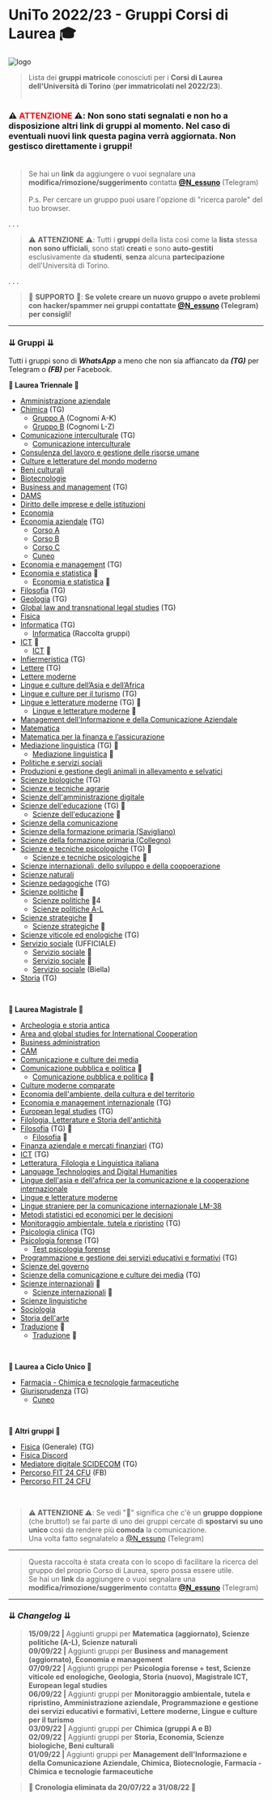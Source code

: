 # UniTo 2022/23 - Gruppi Corsi di Laurea 🎓

![logo](https://imgur.com/0j40uci.jpg)


> Lista dei **gruppi matricole** conosciuti per i **Corsi di Laurea dell'Università di Torino** (**per immatricolati nel 2022/23**).<br><br>

### ⚠️ **<span style="color:red">ATTENZIONE</span>** ⚠️:  **Non sono stati segnalati e non ho a disposizione altri link di gruppi al momento.** Nel caso di **eventuali nuovi link** questa pagina verrà **aggiornata**. **Non gestisco direttamente i gruppi!**<br><br>

> Se hai un **link** da aggiungere o vuoi segnalare una **modifica/rimozione/suggerimento** contatta **[@N_essuno](https://t.me/N_essuno)** (Telegram)<br><br>
>P.s. Per cercare un gruppo puoi usare l'opzione di "ricerca parole" del tuo browser.

. . .

>⚠️ **ATTENZIONE** ⚠️: Tutti i **gruppi** della lista così come la **lista** stessa **non sono ufficiali**, sono stati **creati** e sono **auto-gestiti** esclusivamente da **studenti**, **senza** alcuna **partecipazione** dell'Università di Torino.


. . .

> 🔺 **SUPPORTO** 🔺: **Se volete creare un nuovo gruppo o avete problemi con hacker/spammer nei gruppi contattate [@N_essuno](https://t.me/N_essuno) (Telegram) per consigli!**


***

### ⇊ Gruppi ⇊

Tutti i gruppi sono di _**WhatsApp**_ a meno che non sia affiancato da _**(TG)**_ per Telegram o _**(FB)**_ per Facebook.

**🔷 Laurea Triennale 🔷**

- [Amministrazione aziendale](https://chat.whatsapp.com/Jo6mf05s5E23PvVAtOCh5Z)
- [Chimica](https://t.me/+TABpqM3PMDY3NGY0) (TG)
    - [Gruppo A](https://chat.whatsapp.com/E23YGqtKDFOFnK4v6lYFOM) (Cognomi A-K)
    - [Gruppo B](https://chat.whatsapp.com/E8ovvIW5Mlg7qtua9rL4Bi) (Cognomi L-Z)
- [Comunicazione interculturale](https://t.me/+UiJxF1hdPTYwN2Q0) (TG)
    - [Comunicazione interculturale](https://chat.whatsapp.com/K2Af6z9gUCU63OCwuZDnfx) 
- [Consulenza del lavoro e gestione delle risorse umane](https://chat.whatsapp.com/Lj1L1ixAuuWI5GijWYizyP)
- [Culture e letterature del mondo moderno](https://chat.whatsapp.com/Ic8HEPk1P68ACTaqWKrNzE)
- [Beni culturali](https://chat.whatsapp.com/GSUd5CZlSTY3o5WTMVedjW)
- [Biotecnologie](https://chat.whatsapp.com/KqOAJyIEIGiAVC3F0GqzfN)
- [Business and management](https://t.me/businessandmanagement2223) (TG)
- [DAMS](https://chat.whatsapp.com/FdSBvCSm1gF4qPYpimCG6T)
- [Diritto delle imprese e delle istituzioni](https://chat.whatsapp.com/LOaF1GaF1orKUQDATOPhXf)
- [Economia](https://chat.whatsapp.com/KLHti2PG7Eq3PTZ7w1YapV)
- [Economia aziendale](https://t.me/economiaaziendale2223unito) (TG)
    - [Corso A](https://chat.whatsapp.com/CcDl4zShjAfI08Apy0UueX)
    - [Corso B](https://chat.whatsapp.com/FAHy3LhkJC1LgUBE3qLq5f)
    - [Corso C](https://chat.whatsapp.com/G6MjBupcS4vLGcH2KWZQYZ)
    - [Cuneo](https://chat.whatsapp.com/EBzsZVbxwdD1IP6x3xL5Hk)
- [Economia e management](https://t.me/economiaemanagementunito) (TG)
- [Economia e statistica](https://chat.whatsapp.com/ISXPlcYjH0I5SwWfZR93UT) 🔴
    - [Economia e statistica](https://chat.whatsapp.com/FvS4XJZF4SXCNWKWpiJrJB) 🔴
- [Filosofia](https://t.me/filosofia22_23) (TG)
- [Geologia](https://t.me/unito_geologia) (TG)
- [Global law and transnational legal studies](https://t.me/+mCkGgrVceThhNTE0) (TG)
- [Fisica](https://chat.whatsapp.com/KHY5dzCHLQeHEr5j1LPFCM)
- [Informatica](https://bit.ly/3RLUMqI) (TG)
    - [Informatica](https://bit.ly/3A2N5nR) (Raccolta gruppi)
- [ICT](https://chat.whatsapp.com/El1sfgezE5q8JVip2G86PO) 🔴
    - [ICT](https://chat.whatsapp.com/CqNJR7lbsmd72YnmTJnAUV) 🔴
- [Infiermeristica](https://t.me/matricoleunito1) (TG)
- [Lettere](https://t.me/+yQWFiON3hr4xYWQ0) (TG)
- [Lettere moderne](https://chat.whatsapp.com/BqoOIrRGFeJD2wQq60piFG)
- [Lingue e culture dell’Asia e dell’Africa](https://chat.whatsapp.com/I4feSiJM6Wk3dNgACFtE3C)
- [Lingue e culture per il turismo](https://t.me/+o3YFFrfAlk9hMTNk) (TG)
- [Lingue e letterature moderne](https://t.me/+aLFIa5kSVaQ5OTQ8) (TG) 🔴
    - [Lingue e letterature moderne](https://chat.whatsapp.com/LpCuXf61ItxIoolN0EUmnn) 🔴
- [Management dell'Informazione e della Comunicazione Aziendale](https://chat.whatsapp.com/Es1UaUfZ7GN1h0J7YUs5Ko)
- [Matematica](https://chat.whatsapp.com/GuEBdTPTyWtJQvR2ggM6Qb)
- [Matematica per la finanza e l’assicurazione](https://chat.whatsapp.com/FoTacr77TOVK6cw6t725OB)
- [Mediazione linguistica](https://t.me/+temM4IKwqYA3NmQ0) (TG) 🔴
    - [Mediazione linguistica](https://chat.whatsapp.com/ItKXLjF6EbkJbs2AHfIuPU) 🔴
- [Politiche e servizi sociali](https://chat.whatsapp.com/JPIhQg2Oyz7GGMIr6sSoiD)
- [Produzioni e gestione degli animali in allevamento e selvatici](https://chat.whatsapp.com/BdoWYwHCARbB2o7B50v9wU)
- [Scienze biologiche](https://t.me/+d8tQ2CQ5cDViYTM0) (TG)
- [Scienze e tecniche agrarie](https://chat.whatsapp.com/DW3TRD4zdkY0XrZA4kgK9y)
- [Scienze dell'amministrazione digitale](https://chat.whatsapp.com/K0fNXdYWwMW58dz6DRHvIF)
- [Scienze dell'educazione](https://t.me/eduscienzto) (TG) 🔴
    - [Scienze dell'educazione](https://chat.whatsapp.com/FDWEFf2zmSeBb4k8vg8Gcf) 🔴
- [Scienze della comunicazione](https://chat.whatsapp.com/LFUxIm5bM8f7eH8uCYIHXx)
- [Scienze della formazione primaria (Savigliano)](https://chat.whatsapp.com/ELr98Fm6wNG7ihaTpn8yx7)
- [Scienze della formazione primaria (Collegno)](https://chat.whatsapp.com/JEJeK2lx7qF17JCDx7zKbK)
- [Scienze e tecniche psicologiche](https://t.me/joinchat/hMNXLXaHH1Y1Mjdk) (TG) 🔴
    - [Scienze e tecniche psicologiche](https://chat.whatsapp.com/EuHerEiZriSGiFoouLFoWe) 🔴
- [Scienze internazionali, dello sviluppo e della coopoerazione](https://chat.whatsapp.com/GndeadLHvRcHVaY3Ph8NeT)
- [Scienze naturali](https://t.me/+qhgn35usIEkxZGE0)
- [Scienze pedagogiche](https://t.me/+L6HD9hGgtV02OWJk) (TG)
- [Scienze politiche](https://chat.whatsapp.com/GDcaiQaEdds5XIA8tnMiAl) 🔴
    - [Scienze politiche](https://chat.whatsapp.com/Lqt6m4Ix23i12ZH9X8F0pD) 🔴4
    - [Scienze politiche A-L](https://chat.whatsapp.com/GNg7DpYmXEd1v417B10mQx)
- [Scienze strategiche](https://chat.whatsapp.com/CmrsUK6u2G32PtDTVCy4h8) 🔴
    - [Scienze strategiche](https://chat.whatsapp.com/B9atbOOyirqFEL2oUBsTqx) 🔴
- [Scienze viticole ed enologiche](https://t.me/+4sQkRSZI9mM2YWQ0) (TG)
- [Servizio sociale](https://chat.whatsapp.com/EDO4QKEYntG3BpwLDq8uvL) (UFFICIALE)
    - [Servizio sociale](https://chat.whatsapp.com/L9xQv6mZ9X8G6OvQT6gbwJ) 🔴
    - [Servizio sociale](https://chat.whatsapp.com/KQcCDGK6Y0t5sq04i5zzKk) 🔴
    - [Servizio sociale](https://chat.whatsapp.com/HtGXFDkD6iEEqekg7PFqke) (Biella)
- [Storia](https://t.me/storiaunito) (TG)


<br>

**🔶 Laurea Magistrale 🔶**

- [Archeologia e storia antica](https://chat.whatsapp.com/GW2YUmOYT9dJPm6eegyVfM)
- [Area and global studies for International Cooperation](https://chat.whatsapp.com/FepWfBsfty30Rr6UirkBjE)
- [Business administration](https://chat.whatsapp.com/IlniZ6WJzl3E8jSAI54yLm)
- [CAM](https://chat.whatsapp.com/Lc0Kd19EeJBCiKOmiS30Be)
- [Comunicazione e culture dei media](https://chat.whatsapp.com/JWFZCIEQaX6DEVrS17Bq4i)
- [Comunicazione pubblica e politica](https://chat.whatsapp.com/IelVvP4nAUR2ToIbDYszeq) 🔴
    - [Comunicazione pubblica e politica](https://chat.whatsapp.com/KFgAamX7zmNEUATd567izY) 🔴
- [Culture moderne comparate](https://chat.whatsapp.com/GLPjUMf9im0A9I6hAi4Qfp)
- [Economia dell'ambiente, della cultura e del territorio](https://chat.whatsapp.com/EkqrHeYusw93lD2DSrh64V)
- [Economia e management internazionale](https://t.me/economiaemanagementinternazional) (TG)
- [European legal studies](https://t.me/EULegalStudies) (TG)
- [Filologia, Letterature e Storia dell'antichità](https://chat.whatsapp.com/FWaxkOrNI2aGceZ93G30D1)
- [Filosofia](https://t.me/+0KzGft82VFIzZjE8) (TG) 🔴
    - [Filosofia](https://chat.whatsapp.com/L6X7FxthsPm3MvWiMfgAMN) 🔴
- [Finanza aziendale e mercati finanziari](https://t.me/+gsVR6vcrdZI5ZWY0) (TG)
- [ICT](https://t.me/ictmagistrale) (TG)
- [Letteratura, Filologia e Linguistica italiana](https://chat.whatsapp.com/LToTH1HIhWM8I8sqoX9Xbrl)
- [Language Technologies and Digital Humanities](https://chat.whatsapp.com/LDGTNAPegvP5sgpdGSXhca)
- [Lingue dell'asia e dell'africa per la comunicazione e la cooperazione internazionale](https://chat.whatsapp.com/ERkvhPx6HkX6aCUByx50PT)
- [Lingue e letterature moderne](https://chat.whatsapp.com/CVw4h7zZzVI0BMSUlcow8r)
- [Lingue straniere per la comunicazione internazionale LM-38](https://chat.whatsapp.com/BGK82L7vpC0KGJrsUlp1Rf)
- [Metodi statistici ed economici per le decisioni](https://chat.whatsapp.com/Iky73jj1hUGCrDwZRO3juS)
- [Monitoraggio ambientale, tutela e ripristino](https://t.me/+jZqJ76JNjnE0NDA0) (TG)
- [Psicologia clinica](https://t.me/+Q7fheX99NDU3ZGJk) (TG)
- [Psicologia forense](https://t.me/+Y3AXqJlLQo5hMWJk) (TG)
    - [Test psicologia forense](https://chat.whatsapp.com/Ebl0yGH8mVW2YIKUqeAiPF)
- [Programmazione e gestione dei servizi educativi e formativi](https://t.me/+70-yTBQicLE2Yjhk) (TG)
- [Scienze del governo](https://chat.whatsapp.com/BmF4L60X7HA0qGkx5dCYbu)
- [Scienze della comunicazione e culture dei media](https://t.me/+uxmy_CBYyLsxNzI0) (TG)
- [Scienze internazionali](https://chat.whatsapp.com/LDClhkE4olzL047saXdm8w) 🔴
    - [Scienze internazionali](https://chat.whatsapp.com/LDClhkE4olzL047saXdm8w) 🔴
- [Scienze linguistiche](https://chat.whatsapp.com/DxCvFPGcAtG6qF9ilGL0ze)
- [Sociologia](https://chat.whatsapp.com/EnGhsRcYZEhKhi6543qduk)
- [Storia dell'arte](https://chat.whatsapp.com/FLmEXipvxB21uJmK6QzMcD)
- [Traduzione](https://chat.whatsapp.com/EgR85RGWcE3B29UlJDRjOG) 🔴
    - [Traduzione](https://chat.whatsapp.com/CbJaAwWksnGGpbw4ulVF1t) 🔴


<br>

**🔷 Laurea a Ciclo Unico 🔷**

- [Farmacia - Chimica e tecnologie farmaceutiche](https://chat.whatsapp.com/EyyBbqikq3cFuo8kjYe66T)
- [Giurisprudenza](https://t.me/+akxqDbk03yQ0NTBk) (TG)
    - [Cuneo](https://chat.whatsapp.com/Fh6RCrMphLv6fNWEqzsf5i)



<br>

**🔶 Altri gruppi 🔶**

- [Fisica](https://t.me/fisicaUNITO) (Generale) (TG)
- [Fisica Discord](https://discord.gg/gmxv5vS6)
- [Mediatore digitale SCIDECOM](https://t.me/digitale_scidecom_unito) (TG)
- [Percorso FIT 24 CFU](https://www.facebook.com/groups/1155286824573827/?ref=share) (FB)
- [Percorso FIT 24 CFU](https://chat.whatsapp.com/BshxQAmKbOhBnzCGTOIQJR)

<br>

>**⚠️ ATTENZIONE ⚠️**: Se vedi "🔴" significa che c'è un **gruppo doppione** (che brutto!) se fai parte di uno dei gruppi cercate di **spostarvi su uno unico** così da rendere più **comoda** la comunicazione.<br>
>Una volta fatto segnalatelo a [@N_essuno](https://t.me/N_essuno) (Telegram)

***

>Questa raccolta è stata creata con lo scopo di facilitare la ricerca del gruppo del proprio Corso di Laurea, spero possa essere utile.<br>
>Se hai un **link** da aggiungere o vuoi segnalare una **modifica/rimozione/suggerimento** contatta **[@N_essuno](https://t.me/N_essuno)** (Telegram)

***

### ⇊ *Changelog* ⇊

>**15/09/22 |** Aggiunti gruppi per **Matematica (aggiornato), Scienze politiche (A-L), Scienze naturali**<br>
>**09/09/22 |** Aggiunti gruppi per **Business and management (aggiornato), Economia e management**<br>
>**07/09/22 |** Aggiunti gruppi per **Psicologia forense + test, Scienze viticole ed enologiche, Geologia, Storia (nuovo), Magistrale ICT, European legal studies**<br>
>**06/09/22 |** Aggiunti gruppi per **Monitoraggio ambientale, tutela e ripristino, Amministrazione aziendale, Programmazione e gestione dei servizi educativi e formativi, Lettere moderne, Lingue e culture per il turismo**<br>
>**03/09/22 |** Aggiunti gruppi per **Chimica (gruppi A e B)**<br>
>**02/09/22 |** Aggiunti gruppi per **Storia, Economia, Scienze biologiche, Beni culturali**<br>
>**01/09/22 |** Aggiunti gruppi per **Management dell'Informazione e della Comunicazione Aziendale, Chimica, Biotecnologie, Farmacia - Chimica e tecnologie farmaceutiche**<br>

>**🔺 Cronologia eliminata da 20/07/22 a  31/08/22 🔺**<br>

<!---
Cronologia eliminata 

**31/08/22 |** Aggiunto gruppo per **Economia aziendale (Corso A)**<br>
>**30/08/22 |** Aggiunto gruppo per **Business and management**<br>
>**28/08/22 |** Aggiunti gruppi per **Filologia Letterature e Storia dell'antichità; Letteratura, Filologia e Linguistica italiana; Scienze linguistiche; Language Technologies and Digital Humanities, Economia aziendale (Corso B)**<br>
>**26/08/22 |** Aggiunti gruppi per **Sociologia, Politiche e servizi sociali, Economia aziendale (Cuneo), DAMS, Giurisprudenza (Cuneo), CAM, Archeologia e storia antica, Business administration, Infermieristica, Filosofia**<br>
>**24/08/22 |** Aggiunto gruppo per **Scienze della formazione primaria (Collegno)**<br>
>**22/08/22 |** Aggiunti gruppi per **Scienze pedagogiche, Lingue e letterature moderne (doppione), Filosofia (LM), Lingue e letterature moderne LM (doppione), Traduzione (doppione), Matematica per la finanza e l’assicurazione, Produzioni e gestione degli animali in allevamento e selvatici, Scienze agrarie, Scienze della comunicazione (doppione), Culture e letterature del mondo moderno (LM), Lingue e culture dell’Asia e dell’Africa, Lingue dell'asia e dell'africa per la comunicazione e la cooperazione internazionale, Culture moderne comparate, Economia e statistica per le organizzazioni (doppione), Economia dell'ambiente, della cultura e del territorio, Metodi statistici ed economici per le decisioni, Scienze della formazione primaria (Savigliano), Comunicazione e culture dei media, Comunicazione interculturale (doppione), ICT (doppione), Scienze politiche (doppione), Scienze strategiche (doppione), Scienze internazionali, dello sviluppo e della coopoerazione, Comunicazione pubblica e politica (doppione), Scienze del governo, Area and global studies for International Cooperation, Scienze internazionali (doppione), Storia dell'arte**<br>
>**21/08/22 |** Aggiunti gruppi per **Fisica, Giurisprudenza**<br>
>**20/08/22 |** Aggiunti gruppi per **Scienze strategiche, Servizio sociale, Scienze politiche**<br>
>**19/08/22 |** Aggiunti gruppi per **Matematica, Psicologia clinica, Scienze e tecniche psicologiche (doppione c:)**<br>
>**14/08/22 |** Aggiunto gruppo per **Economia Aziendale Corso C**<br>
>**13/08/22 |** Aggiunti gruppi per **Consulenza del lavoro e gestione delle risorse umane, Mediazione linguistica**<br>
>**11/08/22 |** Aggiunto gruppo per **Scienze della comunicazione e culture dei media**<br>
>**10/08/22 |** Aggiunto gruppo per **Servizio sociale (Biella)**<br>
>**09/08/22 |** Aggiunti gruppi per **Innovazione sociale, Comunicazione e Nuove Tecnologie - ICT, Lettere**<br>
>**06/08/22 |** Aggiunti gruppi per **Comunicazione pubblica e politica, Comunicazione interculturale, Economia e management internazionale, Economia aziendale**<br>
>**30/07/22 |** Aggiunto gruppo per **Finanza aziendale e mercati finanziari**<br>
>**29/07/22 |** Aggiunto gruppo per **Economia e statistica per le organizzazioni**<br>
>**27/07/22 |** Aggiunti gruppi per **Global law and transnational legal studies, Scienze dell'amministrazione digitale, Scienze della comunicazione, Scienze internazionali, Diritto delle imprese e delle istituzioni, Scienze dell'educazione**<br>
>**21/07/22 |** Aggiunti gruppi per **Lingue straniere per la comunicazione internazionale, Traduzione, Scienze e tecniche psicologiche**<br>
>**20/07/22 |** Aggiunto gruppo per **Informatica**<br>
>**20/07/22 |** Creazione **raccolta**<br>
-->
